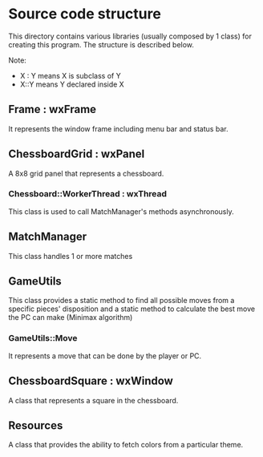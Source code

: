 # Source code structure

This directory contains various libraries (usually composed by 1 class)
for creating this program. The structure is described below.

Note:

- X : Y means X is subclass of Y
- X::Y means Y declared inside X

## Frame : wxFrame

It represents the window frame including menu bar and status bar.

## ChessboardGrid : wxPanel

A 8x8 grid panel that represents a chessboard.

### Chessboard::WorkerThread : wxThread

This class is used to call MatchManager's methods asynchronously.

## MatchManager

This class handles 1 or more matches

## GameUtils

This class provides a static method to find all possible moves from a specific
pieces' disposition and a static method to calculate the best move the PC
can make (Minimax algorithm)

### GameUtils::Move

It represents a move that can be done by the player or PC.

## ChessboardSquare : wxWindow

A class that represents a square in the chessboard.

## Resources

A class that provides the ability to fetch colors from a particular theme.

